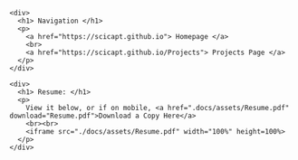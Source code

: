 <html>
  <body>
    <meta http-equiv="X-UA-Compatible" content="IE=edge">
    <meta name="viewport" content="width=device-width, initial-scale=1, user-scalable=0">

    <div>
      <h1> Navigation </h1>
      <p>
        <a href="https://scicapt.github.io"> Homepage </a>
        <br>
        <a href="https://scicapt.github.io/Projects"> Projects Page </a>
      </p>
    </div>
    
    <div>
      <h1> Resume: </h1>
      <p>
        View it below, or if on mobile, <a href=".docs/assets/Resume.pdf" download="Resume.pdf">Download a Copy Here</a>
        <br><br>
        <iframe src="./docs/assets/Resume.pdf" width="100%" height=100%>
      </p>
    </div>
